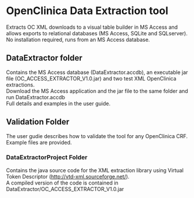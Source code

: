 # OpenClinica Data Extraction tool
Extracts OC XML downloads to a visual table builder in MS Access and allows exports to relational databases (MS Access, SQLite and SQLserver).<br/>
No installation required, runs from an MS Access database.
<br/>
## DataExtractor folder
Contains the MS Access database (DataExtractor.accdb), an executable jar file (OC_ACCESS_EXTRACTOR_V1.0.jar) and two test XML OpenClinica extractions.<br/>
Download the MS Access application and the jar file to the same folder and run DataExtractor.accdb <br/>
Full details and examples in the user guide. 
<br/>
## Validation Folder
The user gudie describes how to validate the tool for any OpenClinica CRF. <br/>
Example files are provided. 
<br/>
### DataExtractorProject Folder
Contains the java source code for the XML extraction library using Virtual Token Descriptor (http://vtd-xml.sourceforge.net/). <br/>
A compiled version of the code is contained in DataExtractor/OC_ACCESS_EXTRACTOR_V1.0.jar
